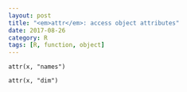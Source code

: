 ```yaml
---
layout: post
title: "<em>attr</em>: access object attributes"
date: 2017-08-26
category: R
tags: [R, function, object]
---
```


```
attr(x, "names")

attr(x, "dim")
```

